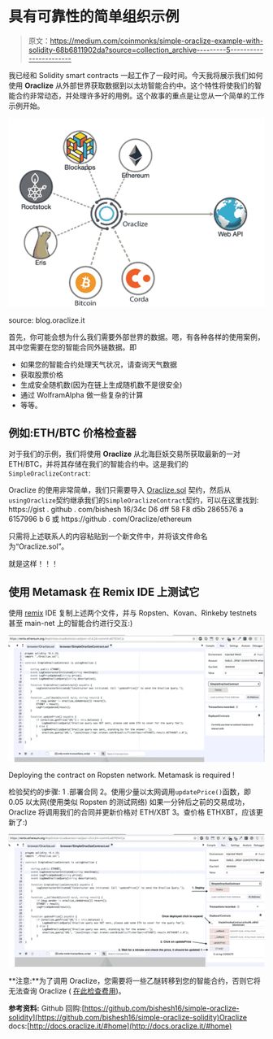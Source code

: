 # 具有可靠性的简单组织示例

> 原文：<https://medium.com/coinmonks/simple-oraclize-example-with-solidity-68b6811902da?source=collection_archive---------5----------------------->

我已经和 Solidity smart contracts 一起工作了一段时间。今天我将展示我们如何使用 **Oraclize** 从外部世界获取数据到以太坊智能合约中。这个特性将使我们的智能合约非常动态，并处理许多好的用例。这个故事的重点是让您从一个简单的工作示例开始。

![](img/08762dd1ab405174bc6c6d6f020cf5a4.png)

source: blog.oraclize.it

首先，你可能会想为什么我们需要外部世界的数据。嗯，有各种各样的使用案例，其中您需要在您的智能合同外链数据。即

*   如果您的智能合约处理天气状况，请查询天气数据
*   获取股票价格
*   生成安全随机数(因为在链上生成随机数不是很安全)
*   通过 WolframAlpha 做一些复杂的计算
*   等等。

## 例如:ETH/BTC 价格检查器

对于我们的示例，我们将使用 **Oraclize** 从北海巨妖交易所获取最新的一对 ETH/BTC，并将其存储在我们的智能合约中。这是我们的`SimpleOraclizeContract`:

Oraclize 的使用非常简单，我们只需要导入 [Oraclize.sol](https://gist.github.com/bishesh16/34cd6dff58f8d5b2865576a6157996b6) 契约，然后从`usingOraclize`契约继承我们的`SimpleOraclizeContract`契约，可以在这里找到:
https://gist . github . com/bishesh 16/34c D6 dff 58 F8 d5b 2865576 a 6157996 b 6 或
https://github . com/Oraclize/ethereum

只需将上述联系人的内容粘贴到一个新文件中，并将该文件命名为“Oraclize.sol”。

就是这样！！！

## **使用 Metamask 在 Remix IDE 上测试它**

使用 [remix](https://remix.ethereum.org/) IDE 复制上述两个文件，并与 Ropsten、Kovan、Rinkeby testnets 甚至 main-net 上的智能合约进行交互:)

![](img/b557b371822daa8441c8242ea824d146.png)

Deploying the contract on Ropsten network. Metamask is required !

检验契约的步骤:
1 .部署合同
2。使用少量以太网调用`updatePrice()`函数，即 0.05 以太网(使用类似 Ropsten 的测试网络)
如果一分钟后之前的交易成功，Oraclize 将调用我们的合同并更新价格对 ETH/XBT
3。查价格 ETHXBT，应该更新了:)

![](img/b04445c337ef59cedc9699c1e76672dc.png)

**注意:**为了调用 Oraclize，您需要将一些乙醚转移到您的智能合约，否则它将无法查询 Oraclize ( [在此检查费用](http://docs.oraclize.it/#pricing))。

**参考资料:**
Github 回购:[https://github.com/bishesh16/simple-oraclize-solidity](https://github.com/bishesh16/simple-oraclize-solidity)Oraclize docs:[http://docs.oraclize.it/#home](http://docs.oraclize.it/#home)